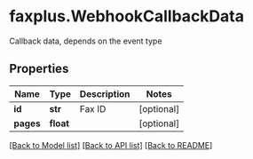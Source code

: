 # faxplus.WebhookCallbackData
Callback data, depends on the event type

## Properties

Name | Type | Description | Notes
------------ | ------------- | ------------- | -------------
**id** | **str** | Fax ID | [optional] 
**pages** | **float** |  | [optional] 

[[Back to Model list]](../README.md#documentation-for-models) [[Back to API list]](../README.md#documentation-for-api-endpoints) [[Back to README]](../README.md)

